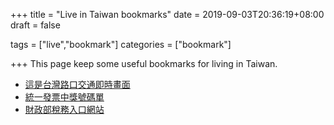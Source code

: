 +++
title = "Live in Taiwan bookmarks"
date = 2019-09-03T20:36:19+08:00
draft = false

tags = ["live","bookmark"]
categories = ["bookmark"]

+++
This page keep some useful bookmarks for living in Taiwan.

- [這是台灣路口交通即時畫面](https://cctv.taskinghouse.com/)
- [統一發票中獎號碼單](https://www.etax.nat.gov.tw/etw-main/web/ETW183W1/)
- [財政部稅務入口網站](https://www.etax.nat.gov.tw/etwmain/?orgId=FDC)

